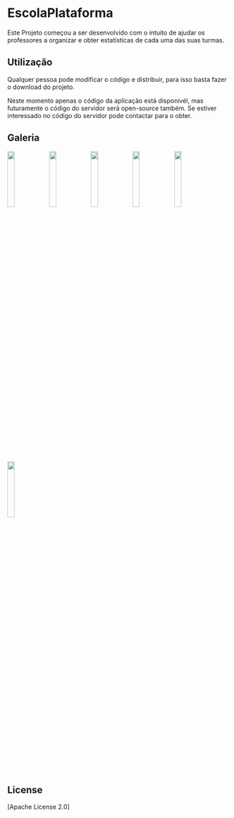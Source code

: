 # EscolaPlataforma

Este Projeto começou a ser desenvolvido com o intuito de ajudar os professores a organizar e obter estatísticas de cada uma das suas turmas.

## Utilização

Qualquer pessoa pode modificar o código e distribuir, para isso basta fazer o download do projeto.

Neste momento apenas o código da aplicação está disponivél, mas futuramente o código do servidor será open-source também.
Se estiver interessado no código do servidor pode contactar para o obter.

## Galeria

<img src="https://cloud.githubusercontent.com/assets/4307137/10105283/251b6868-63ae-11e5-9918-b789d9d682ec.png" width="18%"></img> <img src="https://cloud.githubusercontent.com/assets/4307137/10105290/2a183f3a-63ae-11e5-9380-50d9f6d8afd6.png" width="18%"></img> <img src="https://cloud.githubusercontent.com/assets/4307137/10105284/26aa7ad4-63ae-11e5-88b7-bc523a095c9f.png" width="18%"></img> <img src="https://cloud.githubusercontent.com/assets/4307137/10105288/28698fae-63ae-11e5-8ba7-a62360a8e8a7.png" width="18%"></img> <img src="https://cloud.githubusercontent.com/assets/4307137/10105283/251b6868-63ae-11e5-9918-b789d9d682ec.png" width="18%"></img> <img src="https://cloud.githubusercontent.com/assets/4307137/10105290/2a183f3a-63ae-11e5-9380-50d9f6d8afd6.png" width="18%"></img> 

## License
[Apache License 2.0]

